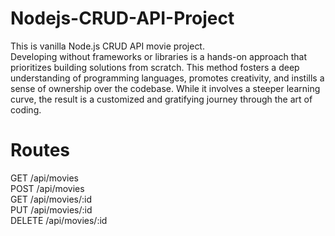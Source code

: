 # Nodejs-CRUD-API-Project
This is vanilla Node.js CRUD API movie project.<br>
Developing without frameworks or libraries is a hands-on approach that prioritizes building solutions from scratch.
This method fosters a deep understanding of programming languages, promotes creativity, and instills a sense of ownership over the codebase. While it involves a steeper learning curve, the result is a customized and gratifying journey through the art of coding.

# Routes
GET      /api/movies<br>
POST     /api/movies<br>
GET      /api/movies/:id<br>
PUT      /api/movies/:id<br>
DELETE   /api/movies/:id<br> 




